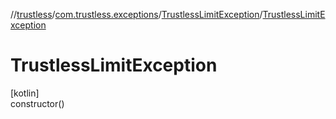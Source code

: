//[trustless](../../../index.md)/[com.trustless.exceptions](../index.md)/[TrustlessLimitException](index.md)/[TrustlessLimitException](-trustless-limit-exception.md)

# TrustlessLimitException

[kotlin]\
constructor()
